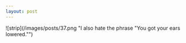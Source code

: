 ```yaml
---
layout: post
---
```


![strip](/images/posts/37.png "I also hate the phrase "You got your ears lowered."")
